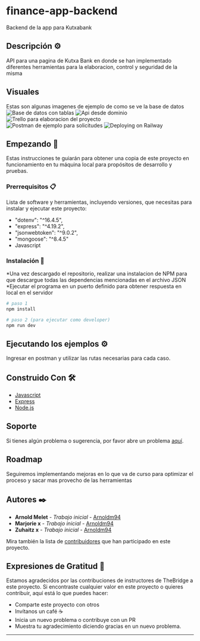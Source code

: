 # finance-app-backend

Backend de la app para Kutxabank

## Descripción ⚙️

API para una pagina de Kutxa Bank en donde se han implementado diferentes herramientas para la elaboracion, control y seguridad de la misma

## Visuales

Estas son algunas imagenes de ejemplo de como se ve la base de datos
![Base de datos con tablas](./img/)
![Api desde dominio](./img/)
![Trello para elaboracion del proyecto](./img/)
![Postman de ejemplo para solicitudes](./img/)
![Deploying on Railway](./img/)

## Empezando 🚀

Estas instrucciones te guiarán para obtener una copia de este proyecto en funcionamiento en tu máquina local para propósitos de desarrollo y pruebas.

### Prerrequisitos 📋

Lista de software y herramientas, incluyendo versiones, que necesitas para instalar y ejecutar este proyecto:

- "dotenv": "^16.4.5",
- "express": "^4.19.2",
- "jsonwebtoken": "^9.0.2",
- "mongoose": "^8.4.5"
- Javascript

### Instalación 🔧

*Una vez descargado el repositorio, realizar una instalacion de NPM para que descargue todas las dependencias mencionadas en el archivo JSON
*Ejecutar el programa en un puerto definido para obtener respuesta en local en el servidor

```bash
# paso 1
npm install
```

```bash
# paso 2 (para ejecutar como developer)
npm run dev
```

## Ejecutando los ejemplos ⚙️

Ingresar en postman y utilizar las rutas necesarias para cada caso.

## Construido Con 🛠️

- [Javascript](https://developer.mozilla.org/es/docs/Web/JavaScript)
- [Express](https://expressjs.com/)
- [Node.js](https://nodejs.org/en)

## Soporte

Si tienes algún problema o sugerencia, por favor abre un problema [aquí](https://github.com/arnoldm94/RedSocial/issues).

## Roadmap

Seguiremos implementando mejoras en lo que va de curso para optimizar el proceso y sacar mas provecho de las herramientas

## Autores ✒️

- **Arnold Melet** - _Trabajo inicial_ - [Arnoldm94](https://github.com/arnoldm94)
- **Marjorie x** - _Trabajo inicial_ - [Arnoldm94](https://github.com/)
- **Zuhaitz x** - _Trabajo inicial_ - [Arnoldm94](https://github.com/)

Mira también la lista de [contribuidores](https://github.com/contributors) que han participado en este proyecto.

## Expresiones de Gratitud 🎁

Estamos agradecidos por las contribuciones de instructores de TheBridge a este proyecto. Si encontraste cualquier valor en este proyecto o quieres contribuir, aquí está lo que puedes hacer:

- Comparte este proyecto con otros
- Invítanos un café ☕
- Inicia un nuevo problema o contribuye con un PR
- Muestra tu agradecimiento diciendo gracias en un nuevo problema.

---
